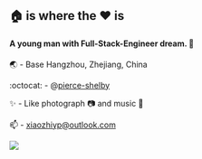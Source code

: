 ## :house: is where the :heart: is
<!--this README.md is a Personal Profile which will present at GitHub profile-->

#### A young man with **Full-Stack-Engineer** dream. :ghost:

:earth_asia: - Base Hangzhou, Zhejiang, China

:octocat:  - @[pierce-shelby](https://github.com/pierce-shelby)

:sparkles: - Like photograph :camera: and music :musical_note:

:mailbox: - xiaozhiyp@outlook.com

<a href="https://github.com/pierce-shelby">
  <img align="center" src="https://github-readme-stats.vercel.app/api?username=pierce-shelby&show_icons=true&theme=dracula" />
</a>

